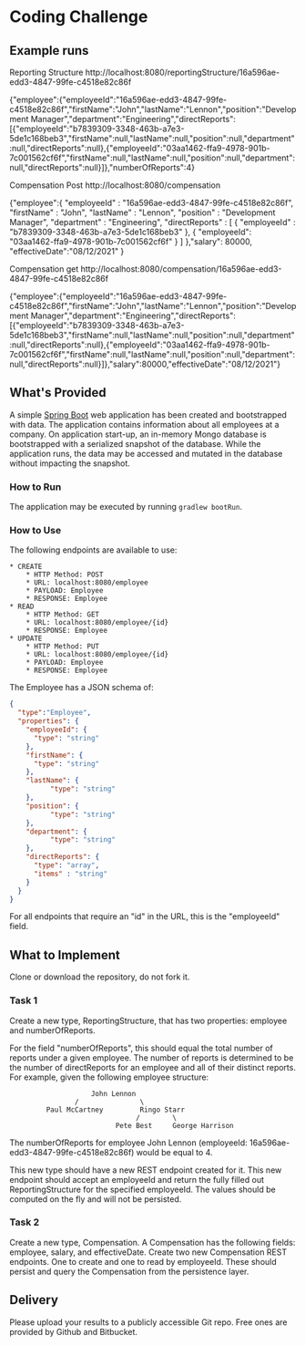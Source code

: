 # Coding Challenge

## Example runs
Reporting Structure
http://localhost:8080/reportingStructure/16a596ae-edd3-4847-99fe-c4518e82c86f

{"employee":{"employeeId":"16a596ae-edd3-4847-99fe-c4518e82c86f","firstName":"John","lastName":"Lennon","position":"Development Manager","department":"Engineering","directReports":[{"employeeId":"b7839309-3348-463b-a7e3-5de1c168beb3","firstName":null,"lastName":null,"position":null,"department":null,"directReports":null},{"employeeId":"03aa1462-ffa9-4978-901b-7c001562cf6f","firstName":null,"lastName":null,"position":null,"department":null,"directReports":null}]},"numberOfReports":4}


Compensation Post
http://localhost:8080/compensation

  {"employee":{
    "employeeId" : "16a596ae-edd3-4847-99fe-c4518e82c86f",
    "firstName" : "John",
    "lastName" : "Lennon",
    "position" : "Development Manager",
    "department" : "Engineering",
    "directReports" : [
      {
        "employeeId" : "b7839309-3348-463b-a7e3-5de1c168beb3"
      },
      {
        "employeeId": "03aa1462-ffa9-4978-901b-7c001562cf6f"
      }
    ]
  },"salary": 80000,
  "effectiveDate":"08/12/2021"
  }
  
  Compensation get
  http://localhost:8080/compensation/16a596ae-edd3-4847-99fe-c4518e82c86f
  
  {"employee":{"employeeId":"16a596ae-edd3-4847-99fe-c4518e82c86f","firstName":"John","lastName":"Lennon","position":"Development Manager","department":"Engineering","directReports":[{"employeeId":"b7839309-3348-463b-a7e3-5de1c168beb3","firstName":null,"lastName":null,"position":null,"department":null,"directReports":null},{"employeeId":"03aa1462-ffa9-4978-901b-7c001562cf6f","firstName":null,"lastName":null,"position":null,"department":null,"directReports":null}]},"salary":80000,"effectiveDate":"08/12/2021"}

## What's Provided
A simple [Spring Boot](https://projects.spring.io/spring-boot/) web application has been created and bootstrapped 
with data. The application contains information about all employees at a company. On application start-up, an in-memory 
Mongo database is bootstrapped with a serialized snapshot of the database. While the application runs, the data may be
accessed and mutated in the database without impacting the snapshot.

### How to Run
The application may be executed by running `gradlew bootRun`.

### How to Use
The following endpoints are available to use:
```
* CREATE
    * HTTP Method: POST 
    * URL: localhost:8080/employee
    * PAYLOAD: Employee
    * RESPONSE: Employee
* READ
    * HTTP Method: GET 
    * URL: localhost:8080/employee/{id}
    * RESPONSE: Employee
* UPDATE
    * HTTP Method: PUT 
    * URL: localhost:8080/employee/{id}
    * PAYLOAD: Employee
    * RESPONSE: Employee
```
The Employee has a JSON schema of:
```json
{
  "type":"Employee",
  "properties": {
    "employeeId": {
      "type": "string"
    },
    "firstName": {
      "type": "string"
    },
    "lastName": {
          "type": "string"
    },
    "position": {
          "type": "string"
    },
    "department": {
          "type": "string"
    },
    "directReports": {
      "type": "array",
      "items" : "string"
    }
  }
}
```
For all endpoints that require an "id" in the URL, this is the "employeeId" field.

## What to Implement
Clone or download the repository, do not fork it.

### Task 1
Create a new type, ReportingStructure, that has two properties: employee and numberOfReports.

For the field "numberOfReports", this should equal the total number of reports under a given employee. The number of 
reports is determined to be the number of directReports for an employee and all of their distinct reports. For example, 
given the following employee structure:
```
                    John Lennon
                /               \
         Paul McCartney         Ringo Starr
                               /        \
                          Pete Best     George Harrison
```
The numberOfReports for employee John Lennon (employeeId: 16a596ae-edd3-4847-99fe-c4518e82c86f) would be equal to 4. 

This new type should have a new REST endpoint created for it. This new endpoint should accept an employeeId and return 
the fully filled out ReportingStructure for the specified employeeId. The values should be computed on the fly and will 
not be persisted.

### Task 2
Create a new type, Compensation. A Compensation has the following fields: employee, salary, and effectiveDate. Create 
two new Compensation REST endpoints. One to create and one to read by employeeId. These should persist and query the 
Compensation from the persistence layer.

## Delivery
Please upload your results to a publicly accessible Git repo. Free ones are provided by Github and Bitbucket.
